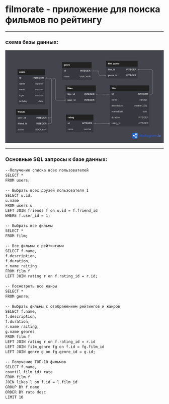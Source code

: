 # filmorate - приложение для поиска фильмов по рейтингу

---
### схема базы данных:

![схема базы данных:](./img/DbDiagram.png)

---
### Основные SQL запросы к базе данных:
```
--Получение списка всех пользователей
SELECT *
FROM users;

-- Выбрать всех друзей пользователя 1
SELECT u.id,
u.name
FROM users u
LEFT JOIN friends f on u.id = f.friend_id
WHERE f.user_id = 1;

-- Выбрать все фильмы
SELECT *
FROM film;

-- Все фильмы с рейтингами
SELECT f.name,
f.description,
f.duration,
r.name raiting
FROM film f
LEFT JOIN rating r on f.rating_id = r.id;

-- Посмотреть все жанры
SELECT *
FROM genre;

-- Выбрать фильмы с отображением рейтингов и жанров
SELECT f.name,
f.description,
f.duration,
r.name raiting,
g.name genres
FROM film f
LEFT JOIN rating r on f.rating_id = r.id
LEFT JOIN film_genre fg on f.id = fg.film_id
LEFT JOIN genre g on fg.genre_id = g.id;

-- Получение ТОП-10 фильмов
SELECT f.name,
count(l.film_id) rate
FROM film f
JOIN likes l on f.id = l.film_id
GROUP BY f.name
ORDER BY rate desc
LIMIT 10
```